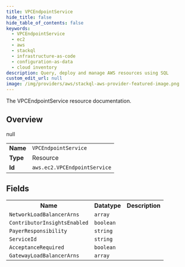 ```yaml
---
title: VPCEndpointService
hide_title: false
hide_table_of_contents: false
keywords:
  - VPCEndpointService
  - ec2
  - aws
  - stackql
  - infrastructure-as-code
  - configuration-as-data
  - cloud inventory
description: Query, deploy and manage AWS resources using SQL
custom_edit_url: null
image: /img/providers/aws/stackql-aws-provider-featured-image.png
---
```

The VPCEndpointService resource documentation.

## Overview
<table><tbody>
<tr><td><b>Name</b></td><td><code>VPCEndpointService</code></td></tr>
<tr><td><b>Type</b></td><td>Resource</td></tr>
null
<tr><td><b>Id</b></td><td><code>aws.ec2.VPCEndpointService</code></td></tr>
</tbody></table>

## Fields
<table><tbody>
<tr><th>Name</th><th>Datatype</th><th>Description</th></tr>
<tr><td><code>NetworkLoadBalancerArns</code></td><td><code>array</code></td><td></td></tr><tr><td><code>ContributorInsightsEnabled</code></td><td><code>boolean</code></td><td></td></tr><tr><td><code>PayerResponsibility</code></td><td><code>string</code></td><td></td></tr><tr><td><code>ServiceId</code></td><td><code>string</code></td><td></td></tr><tr><td><code>AcceptanceRequired</code></td><td><code>boolean</code></td><td></td></tr><tr><td><code>GatewayLoadBalancerArns</code></td><td><code>array</code></td><td></td></tr>
</tbody></table>